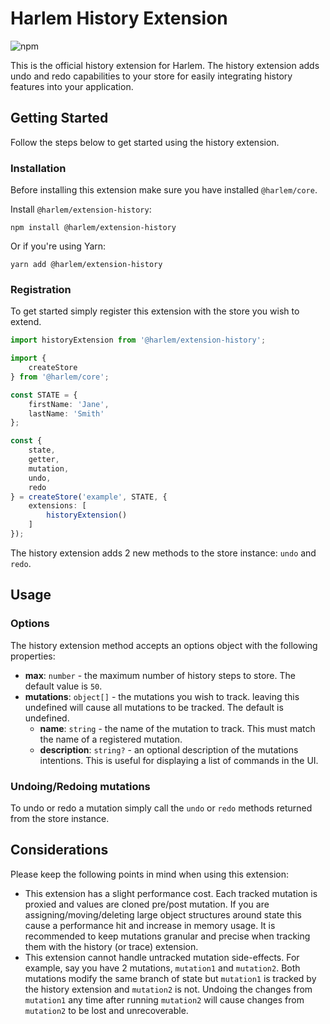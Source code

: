 # Harlem History Extension

![npm](https://img.shields.io/npm/v/@harlem/extension-history)

This is the official history extension for Harlem. The history extension adds undo and redo capabilities to your store for easily integrating history features into your application. 

## Getting Started

Follow the steps below to get started using the history extension.

### Installation

Before installing this extension make sure you have installed `@harlem/core`.

Install `@harlem/extension-history`:
```
npm install @harlem/extension-history
```
Or if you're using Yarn:
```
yarn add @harlem/extension-history
```

### Registration

To get started simply register this extension with the store you wish to extend.

```typescript
import historyExtension from '@harlem/extension-history';

import {
    createStore
} from '@harlem/core';

const STATE = {
    firstName: 'Jane',
    lastName: 'Smith'
};

const {
    state,
    getter,
    mutation,
    undo,
    redo
} = createStore('example', STATE, {
    extensions: [
        historyExtension()
    ]
});
```

The history extension adds 2 new methods to the store instance: `undo` and `redo`.


## Usage

### Options
The history extension method accepts an options object with the following properties:

- **max**: `number` - the maximum number of history steps to store. The default value is `50`.
- **mutations**: `object[]` - the mutations you wish to track. leaving this undefined will cause all mutations to be tracked. The default is undefined.
    - **name**: `string` - the name of the mutation to track. This must match the name of a registered mutation.
    - **description**: `string?` - an optional description of the mutations intentions. This is useful for displaying a list of commands in the UI.

### Undoing/Redoing mutations
To undo or redo a mutation simply call the `undo` or `redo` methods returned from the store instance.

## Considerations
Please keep the following points in mind when using this extension:

- This extension has a slight performance cost. Each tracked mutation is proxied and values are cloned pre/post mutation. If you are assigning/moving/deleting large object structures around state this cause a performance hit and increase in memory usage. It is recommended to keep mutations granular and precise when tracking them with the history (or trace) extension.
- This extension cannot handle untracked mutation side-effects. For example, say you have 2 mutations, `mutation1` and `mutation2`. Both mutations modify the same branch of state but `mutation1` is tracked by the history extension and `mutation2` is not. Undoing the changes from `mutation1` any time after running `mutation2` will cause changes from `mutation2` to be lost and unrecoverable.